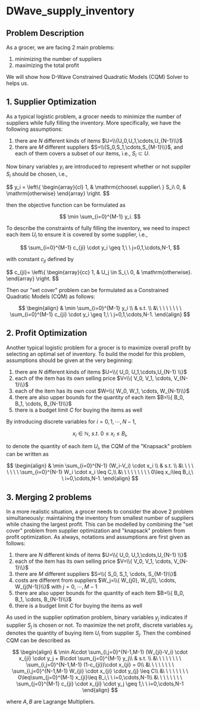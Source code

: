# DWave_supply_inventory
## Problem Description
As a grocer, we are facing 2 main problems: 
  1. minimizing the number of suppliers 
  2. maximizing the total profit

We will show how D-Wave Constrained Quadratic Models (CQM) Solver to helps us.

## 1. Supplier Optimization
As a typical logistic problem, a grocer needs to minimize the number of suppliers while fully filling the inventory. More specifically, we have the following assumptions:
  1. there are $N$ different kinds of items $U=\\{U_0,U_1,\cdots,U_{N-1}\\}$
  2. there are $M$ different suppliers $S=\\{S_0,S_1,\cdots,S_{M-1}\\}$, and each of them covers a subset of our items, i.e., $S_i\subset U$.

Now binary variables $y_i$ are introduced to represent whether or not suppiler $S_i$ should be chosen, i.e.,

$$
y_i = 
\left\\{ 
\begin{array}{cl} 
  1, & \mathrm{choose\ supplier\ } S_i\\ 
  0, & \mathrm{otherwise} 
\end{array} 
\right.
$$

then the objective function can be formulated as

$$
  \min \sum_{i=0}^{M-1} y_i.
$$

To describe the constraints of fully filling the inventory, we need to inspect each item $U_i$ to ensure it is covered by some supplier, i.e.,

$$
  \sum_{i=0}^{M-1} c_{ji} \cdot y_i \geq 1,\ \   j=0,1,\cdots,N-1,
$$

with constant $c_{ji}$ defined by

$$
  c_{ji}=
  \left\\{
  \begin{array}{cc}
    1, & U_j \in S_i,\\
    0, & \mathrm{otherwise}.
  \end{array}
  \right.
$$

Then our "set cover" problem can be formulated as a Constrained Quadratic Models (CQM) as follows:

$$
\begin{align}
   & \min \sum_{i=0}^{M-1} y_i \\
   & s.t. \\
   &\ \ \ \ \ \ \ \ \sum_{i=0}^{M-1} c_{ji} \cdot y_i \geq 1,\ \   j=0,1,\cdots,N-1.
\end{align}
$$

## 2. Profit Optimization
Another typical logistic problem for a grocer is to maximize overall profit by selecting an optimal set of inventory. To build the model for this problem, assumptions should be given at the very beginning:
  1. there are $N$ different kinds of items $U=\\{ U_0, U_1,\cdots,U_{N-1} \\}$
  2. each of the item has its own selling price $V=\\{ V_0, V_1, \cdots, V_{N-1}\\}$
  3. each of the item has its own cost $W=\\{ W_0, W_1, \cdots, W_{N-1}\\}$
  4. there are also upper bounds for the quantity of each item $B=\\{ B_0, B_1, \cdots, B_{N-1}\\}$
  5. there is a budget limit $C$ for buying the items as well

By introducing discrete variables for $i=0,1,\cdots,N-1$,

$$
x_i\in\mathbb{N},\ s.t.\ 0\leq x_i\leq B_i,
$$

to denote the quantity of each item $U_i$, the CQM of the "Knapsack" problem can be written as

$$
\begin{align}
   & \min \sum_{i=0}^{N-1} (W_i-V_i) \cdot x_i \\
   & s.t. \\
   &\ \ \ \ \ \ \ \ \sum_{i=0}^{N-1} W_i \cdot x_i \leq C,\\
   &\ \ \ \ \ \ \ \ \ 0\leq x_i\leq B_i,\ \ i=0,\cdots,N-1.
\end{align}
$$

## 3. Merging 2 problems
In a more realistic situation, a grocer needs to consider the above 2 problem simultaneously: maintaining the inventory from smallest number of suppliers while chasing the largest profit. This can be modelled by combining the "set cover" problem from supplier optimization and "knapsack" problem from profit optimization. As always, notations and assumptions are first given as follows:
  1. there are $N$ different kinds of items $U=\\{ U_0, U_1,\cdots,U_{N-1} \\}$
  2. each of the item has its own selling price $V=\\{ V_0, V_1, \cdots, V_{N-1}\\}$
  3. there are $M$ different suppliers $S=\\{ S_0, S_1, \cdots, S_{M-1}\\}$
  4. costs are different from suppliers $W_j=\\{ W_{j0}, W_{j1}, \cdots, W_{j(N-1)}\\}$ with $j=0,\cdots,M-1$
  5. there are also upper bounds for the quantity of each item $B=\\{ B_0, B_1, \cdots, B_{N-1}\\}$
  6. there is a budget limit $C$ for buying the items as well

As used in the supplier optimation problem, binary variables $y_j$ indicates if supplier $S_j$ is chosen or not. To maximize the net profit, discrete variables $x_{ji}$ denotes the quantity of buying item $U_i$ from supplier $S_j$. Then the combined CQM can be described as

$$
\begin{align}
   & \min A\cdot \sum_{i,j=0}^{N-1,M-1} (W_{ji}-V_i) \cdot x_{ji} \cdot y_j + B\cdot \sum_{j=0}^{M-1} y_j\\
   & s.t. \\
   &\ \ \ \ \ \ \ \ \sum_{i,j=0}^{N-1,M-1} (1-c_{ji})\cdot x_{ji} = 0\\
   &\ \ \ \ \ \ \ \ \sum_{i,j=0}^{N-1,M-1} W_{ji} \cdot x_{ji} \cdot y_{j} \leq C\\
   &\ \ \ \ \ \ \ \ 0\leq\sum_{j=0}^{M-1} x_{ji}\leq B_i,\ \ i=0,\cdots,N-1\\
   &\ \ \ \ \ \ \ \ \sum_{j=0}^{M-1} c_{ji} \cdot x_{ji} \cdot y_j \geq 1,\ \ i=0,\cdots,N-1
\end{align}
$$

where $A,B$ are Lagrange Multipliers.
